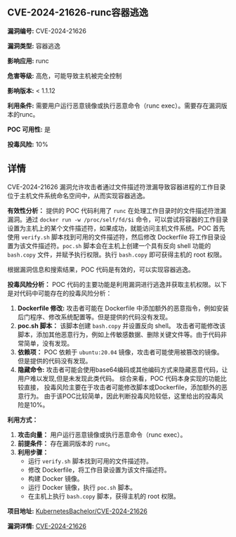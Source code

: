 ## CVE-2024-21626-runc容器逃逸

**漏洞编号:** CVE-2024-21626

**漏洞类型:** 容器逃逸

**影响应用:** runc

**危害等级:** 高危，可能导致主机被完全控制

**影响版本:** < 1.1.12

**利用条件:** 需要用户运行恶意镜像或执行恶意命令（runc exec）。需要存在漏洞版本的runc。

**POC 可用性:** 是

**投毒风险:** 10%

## 详情

CVE-2024-21626 漏洞允许攻击者通过文件描述符泄漏导致容器进程的工作目录位于主机文件系统命名空间中，从而实现容器逃逸。 

**有效性分析：**
提供的 POC 代码利用了 `runc` 在处理工作目录时的文件描述符泄漏漏洞。通过 `docker run -w /proc/self/fd/$i` 命令，可以尝试将容器的工作目录设置为主机上的某个文件描述符，如果成功，就能访问主机文件系统。POC 首先使用 `verify.sh` 脚本找到可用的文件描述符，然后修改 Dockerfile 将工作目录设置为该文件描述符。`poc.sh` 脚本会在主机上创建一个具有反向 shell 功能的 `bash.copy` 文件，并赋予执行权限。执行 `bash.copy` 即可获得主机的 root 权限。

根据漏洞信息和搜索结果，POC 代码是有效的，可以实现容器逃逸。

**投毒风险分析：**
POC 代码的主要功能是利用漏洞进行逃逸并获取主机权限。以下是对代码中可能存在的投毒风险分析：
1.  **Dockerfile 修改:** 攻击者可能在 Dockerfile 中添加额外的恶意指令，例如安装后门程序、修改系统配置等。但是提供的代码没有发现。
2.  **poc.sh 脚本：** 该脚本创建 `bash.copy` 并设置反向 shell。 攻击者可能修改该脚本，添加其他恶意行为，例如上传敏感数据、删除关键文件等。由于代码非常简单，没有发现。
3.  **依赖项：** POC 依赖于 `ubuntu:20.04` 镜像，攻击者可能使用被篡改的镜像。但是提供的代码没有发现。
4.  **隐藏命令:** 攻击者可能会使用base64编码或其他编码方式来隐藏恶意代码，让用户难以发现,但是未发现此类代码。
综合来看，POC 代码本身实现的功能比较直接， 投毒风险主要在于攻击者可能修改脚本或Dockerfile，添加额外的恶意行为。 由于该POC比较简单，因此判断投毒风险较低，这里给出的投毒风险是10%。

**利用方式：**
1.  **攻击向量：** 用户运行恶意镜像或执行恶意命令（runc exec）。
2.  **前提条件：** 存在漏洞版本的 `runc`。
3.  **利用步骤：**
    *   运行 `verify.sh` 脚本找到可用的文件描述符。
    *   修改 Dockerfile，将工作目录设置为该文件描述符。
    *   构建 Docker 镜像。
    *   运行 Docker 镜像，执行 `poc.sh` 脚本。
    *   在主机上执行 `bash.copy` 脚本，获得主机的 root 权限。

**项目地址:** [KubernetesBachelor/CVE-2024-21626](https://github.com/KubernetesBachelor/CVE-2024-21626)

**漏洞详情:** [CVE-2024-21626](https://nvd.nist.gov/vuln/detail/CVE-2024-21626)